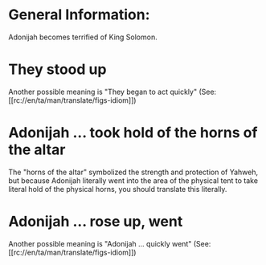 # General Information:

Adonijah becomes terrified of King Solomon.

# They stood up

Another possible meaning is "They began to act quickly" (See: [[rc://en/ta/man/translate/figs-idiom]])

# Adonijah ... took hold of the horns of the altar

The "horns of the altar" symbolized the strength and protection of Yahweh, but because Adonijah literally went into the area of the physical tent to take literal hold of the physical horns, you should translate this literally.

# Adonijah ... rose up, went

Another possible meaning is "Adonijah ... quickly went" (See: [[rc://en/ta/man/translate/figs-idiom]])

